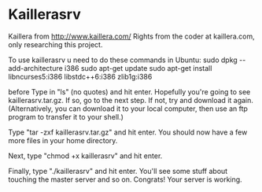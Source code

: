 # Kaillerasrv
Kaillera from http://www.kaillera.com/
Rights from the coder at kaillera.com, only researching this project.

To use kaillerasrv u need to do these commands in Ubuntu:
sudo dpkg --add-architecture i386
sudo apt-get update
sudo apt-get install libncurses5:i386 libstdc++6:i386 zlib1g:i386

before
Type in "ls" (no quotes) and hit enter. Hopefully you're going to see kaillerasrv.tar.gz. If so, go to the next step. If not, try and download it again. (Alternatively, you can download it to your local computer, then use an ftp program to transfer it to your shell.)

Type "tar -zxf kaillerasrv.tar.gz" and hit enter. You should now have a few more files in your home directory.

Next, type "chmod +x kaillerasrv" and hit enter.

Finally, type "./kaillerasrv" and hit enter. You'll see some stuff about touching the master server and so on. Congrats! Your server is working.


